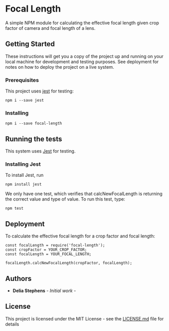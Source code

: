 # Focal Length

A simple NPM module for calculating the effective focal length given crop factor of camera and focal length of a lens.

## Getting Started

These instructions will get you a copy of the project up and running on your local machine for development and testing purposes. See deployment for notes on how to deploy the project on a live system.

### Prerequisites

This project uses [jest](https://facebook.github.io/jest/)
for testing:

```
npm i --save jest
```

### Installing
```
npm i --save focal-length
```

## Running the tests

This system uses [Jest](https://facebook.github.io/jest/) for testing.

### Installing Jest
To install Jest, run
```
npm install jest
```
We only have one test, which verifies that calcNewFocalLength is returning the correct value and type of value. To run this test, type:

```
npm test
```

## Deployment

To calculate the effective focal length for a crop factor and focal length:

```
const focalLength = require('focal-length');
const cropFactor = YOUR_CROP_FACTOR;
const focalLength = YOUR_FOCAL_LENGTH;

focalLength.calcNewFocalLength(cropFactor, focalLength);
```

## Authors

* **Delia Stephens** - *Initial work* -

## License

This project is licensed under the MIT License - see the [LICENSE.md](LICENSE.md) file for details

